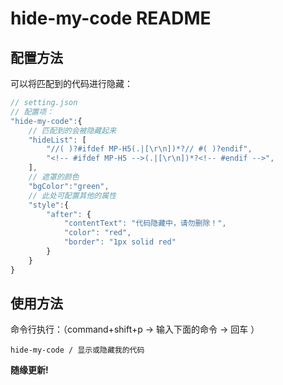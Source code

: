 # hide-my-code README
## 配置方法
可以将匹配到的代码进行隐藏：
``` js
// setting.json
// 配置项：
"hide-my-code":{
    // 匹配到的会被隐藏起来
    "hideList": [
        "//( )?#ifdef MP-H5(.|[\r\n])*?// #( )?endif",
        "<!-- #ifdef MP-H5 -->(.|[\r\n])*?<!-- #endif -->",
    ],
    // 遮罩的颜色
    "bgColor":"green",
    // 此处可配置其他的属性
    "style":{
        "after": {
			"contentText": "代码隐藏中，请勿删除！",
			"color": "red",
			"border": "1px solid red"
		}
    }
}
```
## 使用方法
命令行执行：（command+shift+p  -> 输入下面的命令  ->  回车 ）
``` shell
hide-my-code / 显示或隐藏我的代码
```

**随缘更新!**
